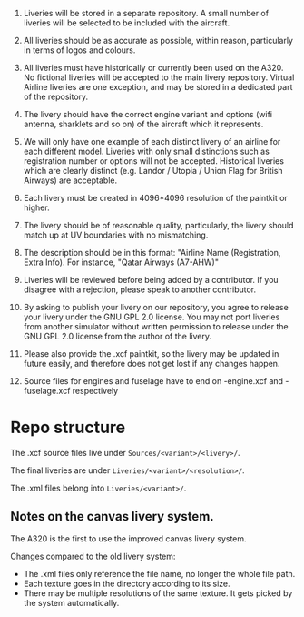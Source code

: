 1. Liveries will be stored in a separate repository. A small number of liveries will be selected to be included with the aircraft.

2. All liveries should be as accurate as possible, within reason, particularly in terms of logos and colours.

3. All liveries must have historically or currently been used on the A320. No fictional liveries will be accepted to the main livery repository. Virtual Airline liveries are one exception, and may be stored in a dedicated part of the repository.

4. The livery should have the correct engine variant and options (wifi antenna, sharklets and so on) of the aircraft which it represents.

5. We will only have one example of each distinct livery of an airline for each different model. Liveries with only small distinctions such as registration number or options will not be accepted. Historical liveries which are clearly distinct (e.g. Landor / Utopia / Union Flag for British Airways) are acceptable.

6. Each livery must be created in 4096*4096 resolution of the paintkit or higher.

7. The livery should be of reasonable quality, particularly, the livery should match up at UV boundaries with no mismatching.

8. The description should be in this format: "Airline Name (Registration, Extra Info). For instance, "Qatar Airways (A7-AHW)"

9. Liveries will be reviewed before being added by a contributor. If you disagree with a rejection, please speak to another contributor. 
10. By asking to publish your livery on our repository, you agree to release your livery under the GNU GPL 2.0 license. You may not port liveries from another simulator without written permission to release under the GNU GPL 2.0 license from the author of the livery.

11. Please also provide the .xcf paintkit, so the livery may be updated in future easily, and therefore does not get lost if any changes happen. 

12. Source files for engines and fuselage have to end on -engine.xcf and -fuselage.xcf respectively

# Repo structure
The .xcf source files live under `Sources/<variant>/<livery>/`.

The final liveries are under `Liveries/<variant>/<resolution>/`.

The .xml files belong into `Liveries/<variant>/`.

## Notes on the canvas livery system.

The A320 is the first to use the improved canvas livery system.

Changes compared to the old livery system:
* The .xml files only reference the file name, no longer the whole file path.
* Each texture goes in the directory according to its size.
* There may be multiple resolutions of the same texture. It gets picked by the system automatically.
